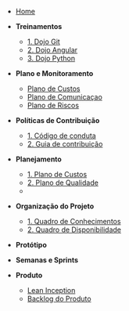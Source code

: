 <!-- docs/_sidebar.md -->

- [Home](/)

- **Treinamentos**
  - [1. Dojo Git](./treinamentos/dojo-git.md)
  - [2. Dojo Angular](./treinamentos/dojo-angular.md)
  - [3. Dojo Python](./treinamentos/dojo-python.md.md)
  
- **Plano e Monitoramento**
  - [Plano de Custos](./planejamento/plano_de_custos.md)
  - [Plano de Comunicaçao](./planejamento/plano_de_comunicacao.md)
  - [Plano de Riscos](./planejamento/plano-riscos.md)  

- **Políticas de Contribuição**
  - [1. Código de conduta](./politicas/CODE_OF_CONDUCT.md)
  - [2. Guia de contribuição](./politicas/CONTRIBUTING.md)

- **Planejamento** 
  - [1. Plano de Custos](./planejamento/plano_de_custos.md)
  - [2. Plano de Qualidade](./planejamento/plano-qualidade.md)
  - 
- **Organização do Projeto**
  - [1. Quadro de Conhecimentos](./organizacao/quadro-conhecimento.md)
  - [2. Quadro de Disponibilidade](./organizacao/quadro-disponibilidade.md)

- **Protótipo**

- **Semanas e Sprints**

- **Produto**
  - [Lean Inception](./produto/lean-inception.md.md)
  - [Backlog do Produto](./produto/backlog-produto.md)
